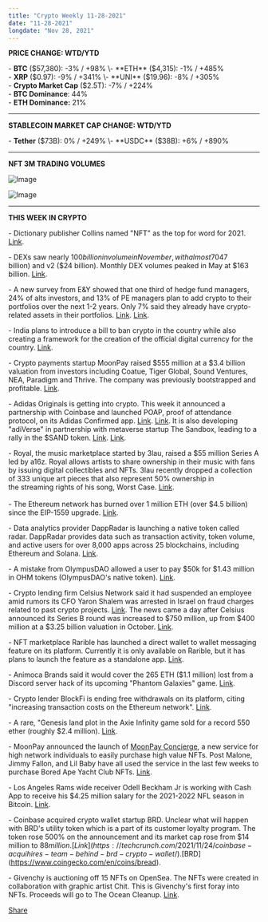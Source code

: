 ```yaml
---
title: "Crypto Weekly 11-28-2021"
date: "11-28-2021"
longdate: "Nov 28, 2021"
---
```


**PRICE CHANGE: WTD/YTD**

\- **BTC** ($57,380): -3% / +98%  
\- **ETH** ($4,315): -1% / +485%  
\- **XRP** ($0.97): -9% / +341%  
\- **UNI** ($19.96): -8% / +305%  
\- **Crypto Market Cap** ($2.5T): -7% / +224%   
\- **BTC Dominance**: 44%  
\- **ETH Dominance:** 21%



---

**STABLECOIN MARKET CAP CHANGE: WTD/YTD**

\- **Tether** ($73B): 0% / +249%  
\- **USDC** ($38B): +6% / +890%



---

**NFT 3M TRADING VOLUMES**

![Image](/images/11-28-2021-1.png)

![Image](/images/11-28-2021-2.png)

---

**THIS WEEK IN CRYPTO**

\- Dictionary publisher Collins named "NFT" as the top for word for 2021. [Link](https://blog.collinsdictionary.com/language-lovers/get-your-crypto-at-the-ready-nfts-are-big-in-2021/).   
  
\- DEXs saw nearly $100 billion in volume in November, with almost 70% of that volume coming from Uniswap v3 ($47 billion) and v2 ($24 billion). Monthly DEX volumes peaked in May at $163 billion. [Link](https://www.theblockcrypto.com/linked/125633/decentralized-exchanges-near-100-billion-in-monthly-volume-for-november).   
  
\- A new survey from E&Y showed that one third of hedge fund managers, 24% of alts investors, and 13% of PE managers plan to add crypto to their portfolios over the next 1-2 years. Only 7% said they already have crypto-related assets in their portfolios. [Link](https://decrypt.co/86494/hedge-fund-invest-crypto-bitcoin-ernst-young). [Link](https://www.ey.com/en_us/news/2021/11/ey-global-alternative-fund-survey).   
  
\- India plans to introduce a bill to ban crypto in the country while also creating a framework for the creation of the official digital currency for the country. [Link](https://techcrunch.com/2021/11/23/india-plans-law-that-will-prohibit-all-private-cryptocurrencies-with-certain-exceptions/).   
  
\- Crypto payments startup MoonPay raised $555 million at a $3.4 billion valuation from investors including Coatue, Tiger Global, Sound Ventures, NEA, Paradigm and Thrive. The company was previously bootstrapped and profitable. [Link](https://www.theblockcrypto.com/post/124980/moonpay-raise).   
  
\- Adidas Originals is getting into crypto. This week it announced a partnership with Coinbase and launched POAP, proof of attendance protocol, on its Adidas Confirmed app. [Link](https://twitter.com/adidasoriginals/status/1463571957249630223). [Link](https://hypebeast.com/2021/11/adidas-poap-launch-info). It is also developing "adiVerse" in partnership with metaverse startup The Sandbox, leading to a rally in the $SAND token. [Link](https://twitter.com/adidasoriginals/status/1462873002350202882?s=20). [Link](https://decrypt.co/87087/adidas-goes-full-metaverse-with-coinbase-partnership-and-the-sandbox-real-estate).   
  
\- Royal, the music marketplace started by 3lau, raised a $55 million Series A led by a16z. Royal allows artists to share ownership in their music with fans by issuing digital collectibles and NFTs. 3lau recently dropped a collection of 333 unique art pieces that also represent 50% ownership in the streaming rights of his song, Worst Case. [Link](https://www.theblockcrypto.com/linked/125056/a16z-the-chainsmokers-back-3laus-nft-platform-royal-in-55-million-series-a).    
   
\- The Ethereum network has burned over 1 million ETH (over $4.5 billion) since the EIP-1559 upgrade. [Link](https://watchtheburn.com/).   
  
\- Data analytics provider DappRadar is launching a native token called radar. DappRadar provides data such as transaction activity, token volume, and active users for over 8,000 apps across 25 blockchains, including Ethereum and Solana. [Link](https://www.theblockcrypto.com/post/125577/crypto-dappradar-own-token-radar-plans).   
  
\- A mistake from OlympusDAO allowed a user to pay $50k for $1.43 million in OHM tokens (OlympusDAO's native token). [Link](https://www.theblockcrypto.com/post/125170/olympusdao-mistake-lets-user-spend-50000-to-buy-1-43-million-in-ohm).   
  
\- Crypto lending firm Celsius Network said it had suspended an employee amid rumors its CFO Yaron Shalem was arrested in Israel on fraud charges related to past crypto projects. [Link](https://www.coindesk.com/business/2021/11/26/celsius-cfo-arrested-on-charges-tied-to-former-job-at-moshe-hogegs-firm/). The news came a day after Celsius announced its Series B round was increased to $750 million, up from $400 million at a $3.25 billion valuation in October. [Link](https://www.theblockcrypto.com/linked/120234/celsius-raises-400-million-amid-mounting-regulatory-pressure).   
  
\- NFT marketplace Rarible has launched a direct wallet to wallet messaging feature on its platform. Currently it is only available on Rarible, but it has plans to launch the feature as a standalone app. [Link](https://www.coindesk.com/business/2021/11/23/nft-marketplace-rarible-launches-messaging-feature/).   
  
\- Animoca Brands said it would cover the 265 ETH ($1.1 million) lost from a Discord server hack of its upcoming "Phantom Galaxies" game. [Link](https://www.coindesk.com/business/2021/11/24/animoca-brands-to-cover-losses-from-phantom-galaxies-discord-hack/).   
  
\- Crypto lender BlockFi is ending free withdrawals on its platform, citing "increasing transaction costs on the Ethereum network". [Link](https://twitter.com/BlockFi/status/1463523503425077249).   
  
\- A rare, "Genesis land plot in the Axie Infinity game sold for a record 550 ether (roughly $2.4 million). [Link](https://www.theblockcrypto.com/linked/125497/axie-infinity-plot-of-virtual-land-sells-for-record-2-4-million).   
  
\- MoonPay announced the launch of [MoonPay Concierge](https://www.moonpay.com/concierge), a new service for high network individuals to easily purchase high value NFTs. Post Malone, Jimmy Fallon, and Lil Baby have all used the service in the last few weeks to purchase Bored Ape Yacht Club NFTs. [Link](https://www.theblockcrypto.com/post/125483/moonpay-concierge-celebrities-nft).   
  
\- Los Angeles Rams wide receiver Odell Beckham Jr is working with Cash App to receive his $4.25 million salary for the 2021-2022 NFL season in Bitcoin. [Link](https://decrypt.co/86611/odell-beckham-jr-salary-bitcoin-give-away-1m-btc-cash-app).   
  
\- Coinbase acquired crypto wallet startup BRD. Unclear what will happen with BRD's utility token which is a part of its customer loyalty program. The token rose 500% on the announcement and its market cap rose from $14 million to $88 million. [Link](https://techcrunch.com/2021/11/24/coinbase-acquihires-team-behind-brd-crypto-wallet/). [$BRD](https://www.coingecko.com/en/coins/bread).   
  
\- Givenchy is auctioning off 15 NFTs on OpenSea. The NFTs were created in collaboration with graphic artist Chit. This is Givenchy's first foray into NFTs. Proceeds will go to The Ocean Cleanup. [Link](https://www.coindesk.com/business/2021/11/23/french-luxury-fashion-brand-givenchy-drops-15-nfts-on-opensea/). 

[Share](https://thisweekincrypto.substack.com/p/crypto-weekly-112821)